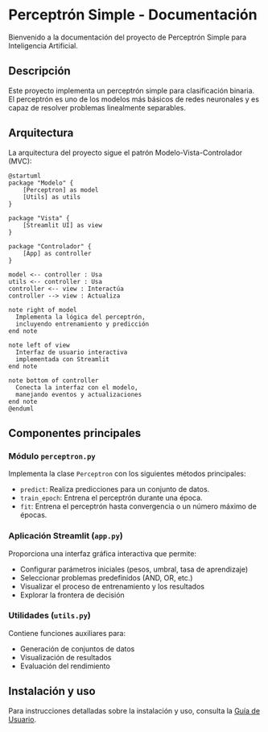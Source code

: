 # Perceptrón Simple - Documentación

Bienvenido a la documentación del proyecto de Perceptrón Simple para Inteligencia Artificial.

## Descripción

Este proyecto implementa un perceptrón simple para clasificación binaria. El perceptrón es uno de los modelos más básicos de redes neuronales y es capaz de resolver problemas linealmente separables.

## Arquitectura

La arquitectura del proyecto sigue el patrón Modelo-Vista-Controlador (MVC):

```plantuml
@startuml
package "Modelo" {
    [Perceptron] as model
    [Utils] as utils
}

package "Vista" {
    [Streamlit UI] as view
}

package "Controlador" {
    [App] as controller
}

model <-- controller : Usa
utils <-- controller : Usa
controller <-- view : Interactúa
controller --> view : Actualiza

note right of model
  Implementa la lógica del perceptrón,
  incluyendo entrenamiento y predicción
end note

note left of view
  Interfaz de usuario interactiva
  implementada con Streamlit
end note

note bottom of controller
  Conecta la interfaz con el modelo,
  manejando eventos y actualizaciones
end note
@enduml
```

## Componentes principales

### Módulo `perceptron.py`

Implementa la clase `Perceptron` con los siguientes métodos principales:

- `predict`: Realiza predicciones para un conjunto de datos.
- `train_epoch`: Entrena el perceptrón durante una época.
- `fit`: Entrena el perceptrón hasta convergencia o un número máximo de épocas.

### Aplicación Streamlit (`app.py`)

Proporciona una interfaz gráfica interactiva que permite:

- Configurar parámetros iniciales (pesos, umbral, tasa de aprendizaje)
- Seleccionar problemas predefinidos (AND, OR, etc.)
- Visualizar el proceso de entrenamiento y los resultados
- Explorar la frontera de decisión

### Utilidades (`utils.py`)

Contiene funciones auxiliares para:

- Generación de conjuntos de datos
- Visualización de resultados
- Evaluación del rendimiento

## Instalación y uso

Para instrucciones detalladas sobre la instalación y uso, consulta la [Guía de Usuario](guia-usuario.md). 